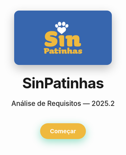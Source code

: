 <div class="cover-hero">
  <img src="assets/images/sinpatinhas_logo.png" alt="SinPatinhas" class="logo"/>
  <h1>SinPatinhas</h1>
  <p class="subtitle">Análise de Requisitos — 2025.2</p>

  <a class="btn-primary" href="#/?id=introdução">Começar</a>
</div>

<style>
  section.cover.show, .cover-main {
    background: linear-gradient(135deg, #1E3A8A 0%, #3766ae 50%, #5B8FD1 100%) !important;
    color: #fff !important;
    min-height: 100vh;
    display: flex;
    justify-content: center;
    align-items: center;
  }
  .cover .mask { background: transparent !important; }

  .cover-hero {
    display: flex;
    flex-direction: column;
    align-items: center;
    text-align: center;
    gap: 20px;
    padding: 20px;
  }

  .cover-hero .logo {
    width: 320px;   
    height: auto;
    border-radius: 16px;
    box-shadow: 0 12px 32px rgba(0,0,0,.25);
  }

  .cover-hero h1 {
    margin: 10px 0 4px;
    font-size: 3rem;           
    letter-spacing: -1px;
  }

  .cover-hero .subtitle {
    margin: 0;
    font-size: 1.4rem;
    opacity: 0.95;
    font-weight: 500;
  }

  .btn-primary {
    display: inline-block;
    margin-top: 18px;
    background: #efb93e;
    color: #fff;
    font-size: 1.2rem;
    font-weight: 700;
    text-decoration: none;
    padding: 14px 32px;
    border-radius: 999px;
    box-shadow: 0 8px 28px rgba(16,185,129,.45);
    transition: transform .2s ease, box-shadow .2s ease, background .2s ease;
  }
  .btn-primary:hover {
    transform: translateY(-3px);
    box-shadow: 0 14px 36px rgba(16,185,129,.55);
    background: #34D399;
  }
</style>

